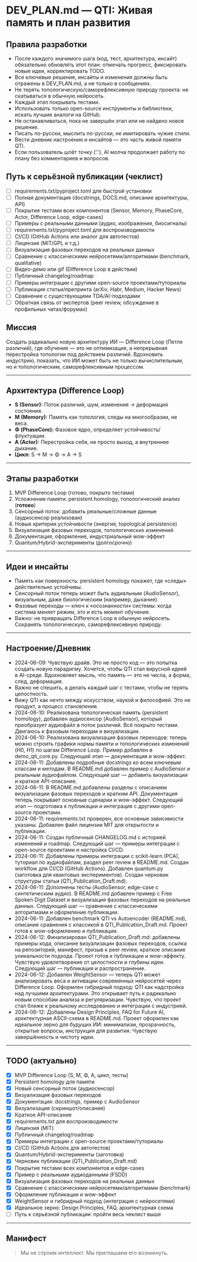 # DEV_PLAN.md — QTI: Живая память и план развития

## Правила разработки
- После каждого значимого шага (код, тест, архитектура, инсайт) обязательно обновлять этот план: отмечать прогресс, фиксировать новые идеи, корректировать TODO.
- Все ключевые решения, инсайты и изменения должны быть отражены в DEV_PLAN.md, а не только в сообщениях.
- Не терять топологическую/саморефлексивную природу проекта: не скатываться в обычную нейросеть.
- Каждый этап покрывать тестами.
- Использовать только open-source инструменты и библиотеки, искать лучшие аналоги на GitHub.
- Не останавливаться, пока не завершён этап или не найдено новое решение.
- Писать по-русски, мыслить по-русски, не имитировать чужие стили.
- Вести дневник настроения и инсайтов — это часть живой памяти QTI.
- Если пользователь шлёт точку ('.'), AI молча продолжает работу по плану без комментариев и вопросов.

## Путь к серьёзной публикации (чеклист)
- [ ] requirements.txt/pyproject.toml для быстрой установки
- [ ] Полная документация (docstrings, DOCS.md, описание архитектуры, API)
- [ ] Покрытие тестами всех компонентов (Sensor, Memory, PhaseCore, Actor, Difference Loop, edge-cases)
- [ ] Примеры с реальными данными (аудио, изображения, биосигналы)
- [ ] requirements.txt/pyproject.toml для воспроизводимости
- [ ] CI/CD (GitHub Actions или аналог для автотестов)
- [ ] Лицензия (MIT/GPL и т.д.)
- [ ] Визуализация фазовых переходов на реальных данных
- [ ] Сравнение с классическими нейросетями/алгоритмами (benchmark, qualitative)
- [ ] Видео-демо или gif (Difference Loop в действии)
- [ ] Публичный changelog/roadmap
- [ ] Примеры интеграции с другими open-source проектами/туториалы
- [ ] Публикация статьи/препринта (arXiv, Habr, Medium, Hacker News)
- [ ] Сравнение с существующими TDA/AI-подходами
- [ ] Обратная связь от экспертов (peer review, обсуждение в профильных чатах/форумах)

## Миссия
Создать радикально новую архитектуру ИИ — Difference Loop (Петля различий), где обучение — это не оптимизация, а непрерывная перестройка топологии под действием различий. Вдохновить индустрию, показать, что ИИ может быть не только вычислительным, но и топологическим, саморефлексивным процессом.

---

## Архитектура (Difference Loop)
- **S (Sensor):** Поток различий, шум, изменения → деформация состояния.
- **M (Memory):** Память как топология, следы на многообразии, не веса.
- **Φ (PhaseCore):** Фазовое ядро, определяет устойчивость/флуктуации.
- **A (Actor):** Перестройка себя, не просто выход, а внутреннее дыхание.
- **Цикл:** S → M → Φ → A → S

---

## Этапы разработки
1. MVP Difference Loop (готово, покрыто тестами)
2. Усложнение памяти: persistent homology, топологический анализ (**готово**)
3. Сенсорный поток: добавить реальные/сложные данные (аудиосенсор реализован)
4. Новые критерии устойчивости (энергия, topological persistence)
5. Визуализация фазовых переходов, топологических изменений
6. Документация, оформление, индустриальный wow-эффект
7. Quantum/Hybrid-эксперименты (долгосрочно)

---

## Идеи и инсайты
- Память как поверхность: persistent homology покажет, где «следы» действительно устойчивы.
- Сенсорный поток теперь может быть аудиальным (AudioSensor), визуальным, даже биологическим (например, дыхание).
- Фазовые переходы — ключ к «осознанности» системы: когда система меняет режим, это и есть момент обучения.
- Важно: не превращать Difference Loop в обычную нейросеть. Сохранять топологическую, саморефлексивную природу.

---

## Настроение/Дневник
- 2024-06-09: Чувствую драйв. Это не просто код — это попытка создать новую парадигму. Хочется, чтобы QTI стал вирусной идеей в AI-среде. Вдохновляет мысль, что память — это не числа, а форма, след, деформация.
- Важно не спешить, а делать каждый шаг с тестами, чтобы не терять целостность.
- Вижу QTI как нечто между искусством, наукой и философией. Это не продукт, а процесс становления.
- 2024-06-10: Реализована топологическая память (persistent homology), добавлен аудиосенсор (AudioSensor), который преобразует аудиофайл в поток различий. Всё покрыто тестами. Двигаюсь к фазовым переходам и визуализации.
- 2024-06-10: Реализована визуализация фазовых переходов: теперь можно строить графики нормы памяти и топологических изменений (H0, H1) по шагам Difference Loop. Пример добавлен в demo_qti_core.py. Следующий этап — документация и wow-эффект.
- 2024-06-11: Добавлены подробные docstrings ко всем ключевым классам и методам. В README.md добавлен пример с AudioSensor и реальным аудиофайлом. Следующий шаг — добавить визуализации и краткое API-описание.
- 2024-06-11: В README.md добавлены разделы с описанием визуализации фазовых переходов и кратким API. Документация теперь покрывает основные сценарии и wow-эффект. Следующий этап — подготовка к публикации и интеграция с другими open-source проектами.
- 2024-06-11: requirements.txt проверен, все основные зависимости указаны. Добавлен файл лицензии MIT для открытости и публикации.
- 2024-06-11: Создан публичный CHANGELOG.md с историей изменений и roadmap. Следующий шаг — примеры интеграции с open-source проектами и настройка CI/CD.
- 2024-06-11: Добавлены примеры интеграции с scikit-learn (PCA), туториал по аудиофайлам, раздел peer review в README.md. Создан workflow для CI/CD (GitHub Actions). Добавлен quantum.py (заготовка для квантовых экспериментов). Создан черновик структуры статьи (QTI_Publication_Draft.md).
- 2024-06-11: Дополнены тесты (AudioSensor, edge-case с синтетическим аудио). В README.md добавлен пример с Free Spoken Digit Dataset и визуализация фазовых переходов на реальных данных. Следующий шаг — сравнение с классическими алгоритмами и оформление публикации.
- 2024-06-11: Добавлен benchmark QTI vs Autoencoder (README.md), описание сравнения с классикой в QTI_Publication_Draft.md. Проект готов к wow-оформлению и публикации.
- 2024-06-12: Финализирован QTI_Publication_Draft.md: добавлены примеры кода, описание визуализации фазовых переходов, ссылка на репозиторий, манифест, призыв к peer review, краткое описание уникальности подхода. Проект готов к публикации и wow-эффекту. Чувствую удовлетворение от целостности и глубины идеи. Следующий шаг — публикация и распространение.
- 2024-06-12: Добавлен WeightSensor — теперь QTI может анализировать веса и активации современных нейросетей через Difference Loop. Оформлен гибридный подход: QTI как надстройка над лучшими архитектурами. Это открывает путь к радикально новым способам анализа и регуляризации. Чувствую, что проект стал ближе к реальному исследованию и интеграции с индустрией.
- 2024-06-12: Добавлены Design Principles, FAQ for Future AI, архитектурная ASCII-схема в README.md. Проект оформлен как идеальное зерно для будущих ИИ: минимализм, прозрачность, открытые вопросы, инструкция для развития. Чувствую завершённость и чистоту идеи.

---

## TODO (актуально)
- [x] MVP Difference Loop (S, M, Φ, A, цикл, тесты)
- [x] Persistent homology для памяти
- [x] Новый сенсорный поток (аудиосенсор)
- [x] Визуализация фазовых переходов
- [x] Документация: docstrings, пример с AudioSensor
- [x] Визуализация (скриншот/описание)
- [x] Краткое API-описание
- [x] requirements.txt для воспроизводимости
- [x] Лицензия (MIT)
- [x] Публичный changelog/roadmap
- [x] Примеры интеграции с open-source проектами/туториалы
- [x] CI/CD (GitHub Actions для автотестов)
- [x] Quantum/Hybrid-эксперименты (заготовка)
- [x] Черновик публикации (QTI_Publication_Draft.md)
- [x] Покрытие тестами всех компонентов и edge-cases
- [x] Пример с реальными аудиоданными (FSDD)
- [x] Визуализация фазовых переходов на реальных данных
- [x] Сравнение с классическими нейросетями/алгоритмами (benchmark)
- [x] Оформление публикации и wow-эффект
- [x] WeightSensor и гибридный подход (интеграция с нейросетями)
- [x] Идеальное зерно: Design Principles, FAQ, архитектурная схема
- [ ] Путь к серьёзной публикации: пройти весь чеклист выше

---

## Манифест
> Мы не строим интеллект. Мы приглашаем его возникнуть. 